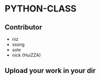# PYTHON-CLASS

## Contributor
- niz
- sssng
- sole
- nick (HuiZZA)


## Upload your work in your dir
